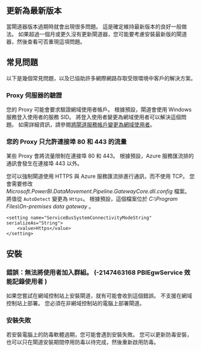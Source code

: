 ## <a name="update-to-the-latest-version"></a>更新為最新版本
當閘道器版本過期時就會出現很多問題。  這是確定維持最新版本的良好一般做法。  如果超過一個月或更久沒有更新閘道器，您可能要考慮安裝最新版的閘道器，然後查看可否重現這項問題。

## <a name="common-issues"></a>常見問題
以下是幾個常見問題，以及已協助許多網際網路存取受限環境中客戶的解決方案。

### <a name="authentication-to-proxy-server"></a>Proxy 伺服器的驗證
您的 Proxy 可能會要求驗證網域使用者帳戶。 根據預設，閘道會使用 Windows 服務登入使用者的服務 SID。 將登入使用者變更為網域使用者可以解決這個問題。 如需詳細資訊，請參閱[將閘道服務帳戶變更為網域使用者](../service-gateway-proxy.md#changing-the-gateway-service-account-to-a-domain-user)。

### <a name="your-proxy-only-allows-ports-80-and-443-traffic"></a>您的 Proxy 只允許連接埠 80 和 443 的流量
某些 Proxy 會將流量限制在連接埠 80 和 443。 根據預設，Azure 服務匯流排的通訊會發生在連接埠 443 以外。

您可以強制閘道使用 HTTPS 與 Azure 服務匯流排進行通訊，而不使用 TCP。 您會需要修改 *Microsoft.PowerBI.DataMovement.Pipeline.GatewayCore.dll.config* 檔案。 將值從 `AutoDetect` 變更為 `Https`。 根據預設，這個檔案位於 *C:\Program Files\On-premises data gateway* 。

```
<setting name="ServiceBusSystemConnectivityModeString" serializeAs="String">
    <value>Https</value>
</setting>
```

## <a name="installation"></a>安裝
### <a name="error-failed-to-add-user-to-group---2147463168---pbiegwservice---performance-log-users---"></a>錯誤：無法將使用者加入群組。  (-2147463168   PBIEgwService   效能記錄使用者   )
如果您嘗試在網域控制站上安裝閘道，就有可能會收到這個錯誤。 不支援在網域控制站上部署。 您必須在非網域控制站的電腦上部署閘道。

### <a name="installation-fails"></a>安裝失敗
若安裝電腦上的防毒軟體過期，您可能會遇到安裝失敗。 您可以更新防毒安裝，也可以只在閘道安裝期間停用防毒以待完成，然後重新啟用防毒。

